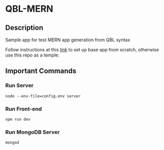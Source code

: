 # QBL-MERN

## Description

Sample app for test MERN app generation from QBL syntax

Follow instructions at this [link](https://www.mongodb.com/resources/languages/mern-stack-tutorial) to set up base app from scratch, otherwise use this repo as a temple:

## Important Commands

### Run Server

`node --env-file=config.env server`

### Run Front-end

`npm run dev`

### Run MongoDB Server

`mongod`